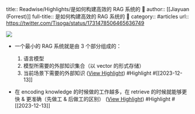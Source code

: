 title:: Readwise/Highlights/是如何构建高效的 RAG 系统的 🔎
author:: [[Jiayuan (Forrest)]]
full-title:: 是如何构建高效的 RAG 系统的 🔎
category:: #articles
url:: https://twitter.com/Tisoga/status/1731478506465636749

![](https://pbs.twimg.com/profile_images/1578459356500152321/7qWD4yJO_normal.jpg)
- 一个最小的 RAG 系统就是由 3 个部分组成的：
  
  1. 语言模型  
  2. 模型所需要的外部知识集合（以 vector 的形式存储）  
  3. 当前场景下需要的外部知识 ([View Highlight](https://read.readwise.io/read/01hhgrtdqsaf7cqr52rpj4txma)) #Highlight #[[2023-12-13]]
- 在 encoding knowledge 的时候做的工作越多，在 retrieve 的时候就能够更快 & 更准确（先做工 & 后做工的区别） ([View Highlight](https://read.readwise.io/read/01hhgrv5etsqmgbm0bs2yrhz9h)) #Highlight #[[2023-12-13]]